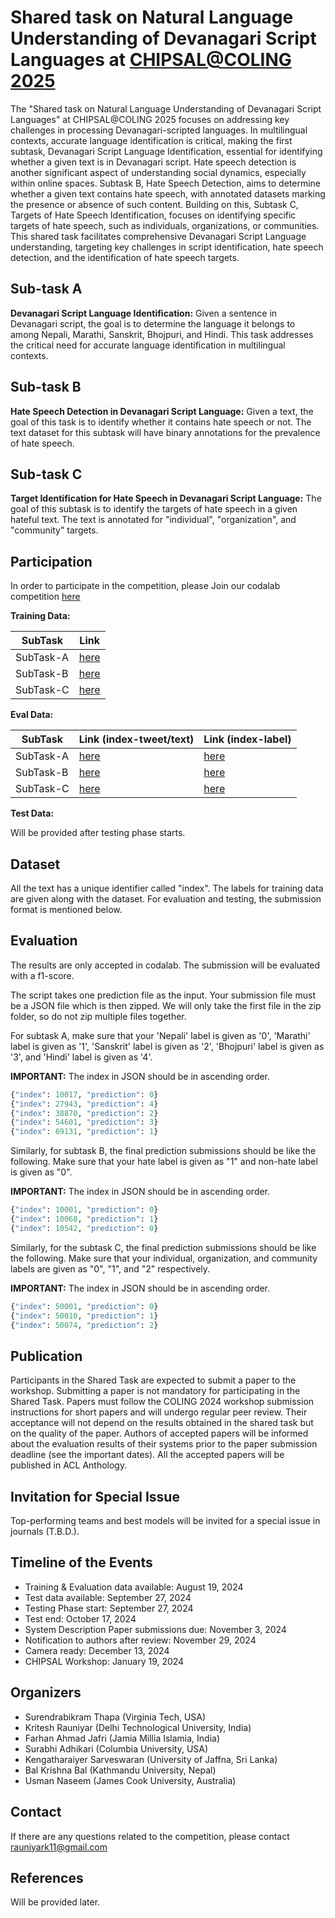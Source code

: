 # Shared task on Natural Language Understanding of Devanagari Script Languages at  [CHIPSAL@COLING 2025](https://sites.google.com/view/chipsal/home) #

The "Shared task on Natural Language Understanding of Devanagari Script Languages" at CHIPSAL@COLING 2025 focuses on addressing key challenges in processing Devanagari-scripted languages. In multilingual contexts, accurate language identification is critical, making the first subtask, Devanagari Script Language Identification, essential for identifying whether a given text is in Devanagari script. Hate speech detection is another significant aspect of understanding social dynamics, especially within online spaces. Subtask B, Hate Speech Detection, aims to determine whether a given text contains hate speech, with annotated datasets marking the presence or absence of such content. Building on this, Subtask C, Targets of Hate Speech Identification, focuses on identifying specific targets of hate speech, such as individuals, organizations, or communities. This shared task facilitates comprehensive Devanagari Script Language understanding, targeting key challenges in script identification, hate speech detection, and the identification of hate speech targets. 

## Sub-task A ##
<b> Devanagari Script Language Identification:</b> Given a sentence in Devanagari script, the goal is to determine the language it belongs to among Nepali, Marathi, Sanskrit, Bhojpuri, and Hindi. This task addresses the critical need for accurate language identification in multilingual contexts.

## Sub-task B ##
<b> Hate Speech Detection in Devanagari Script Language:</b> Given a text, the goal of this task is to identify whether it contains hate speech or not. The text dataset for this subtask will have binary annotations for the prevalence of hate speech.

## Sub-task C ##
<b> Target Identification for Hate Speech in Devanagari Script Language:</b> The goal of this subtask is to identify the targets of hate speech in a given hateful text. The text is annotated for "individual", "organization", and "community" targets.


## Participation ##

In order to participate in the competition, please Join our codalab competition [here](https://codalab.lisn.upsaclay.fr/competitions/20000)

**Training Data:**

| SubTask | Link |
|----------|----------|
| SubTask-A | [here](https://drive.google.com/file/d/1YAo40VKJlF2dD1xlPsWDZ4uqANSh1lrx/view?usp=drive_link) |
| SubTask-B | [here](https://drive.google.com/file/d/1stCXIF8yJkywi0VDV9iBMwLPVuG5MQy2/view?usp=drive_link) |
| SubTask-C | [here](https://drive.google.com/file/d/166k7N9KV6jEDvvAr9iLTwrWyfdEcAs5p/view?usp=sharing) |

**Eval Data:**


| SubTask | Link (index-tweet/text)| Link (index-label)|
|----------|----------|----------|
| SubTask-A | [here](https://drive.google.com/file/d/1wmivix0utKHmq6d6ICvpRBTo1pebV3yI/view?usp=drive_link) | [here](https://drive.google.com/file/d/1IicURjnKv8IRvcB99VmSBUIO7SzDfwSu/view?usp=sharing) | 
| SubTask-B | [here](https://drive.google.com/file/d/1SD7bn-5bU0g13GQrZ-RXGDGyAFNSy6VC/view?usp=drive_link) |[here](https://drive.google.com/file/d/1apPJPZnZTke9PJi7z1NvkJKaxn70bCYT/view?usp=drive_link) |
| SubTask-C | [here](https://drive.google.com/file/d/1-2TjS6xPfjWj9YaJGSf-JXXXfNz-2pNT/view?usp=sharing) | [here](https://drive.google.com/file/d/1-1k1yHOGP7Wij1mUG2iKaSTN8i1WUgPz/view?usp=sharing) |


**Test Data:**

Will be provided after testing phase starts.

## Dataset ## 
All the text has a unique identifier called "index". The labels for training data are given along with the dataset. For evaluation and testing, the submission format is mentioned below.

## Evaluation ## 

The results are only accepted in codalab. The submission will be evaluated with a f1-score.

The script takes one prediction file as the input. Your submission file must be a JSON file which is then zipped. We will only take the first file in the zip folder, so do not zip multiple files together. 


For subtask A, make sure that your 'Nepali' label is given as '0', 'Marathi' label is given as '1', 'Sanskrit' label is given as '2', 'Bhojpuri' label is given as '3', and 'Hindi' label is given as '4'.


<b>IMPORTANT:</b> The index in JSON should be in ascending order.
```python
{"index": 10017, "prediction": 0}
{"index": 27943, "prediction": 4}
{"index": 38870, "prediction": 2}
{"index": 54601, "prediction": 3}
{"index": 69131, "prediction": 1}
```

Similarly, for subtask B, the final prediction submissions should be like the following. Make sure that your hate label is given as "1" and non-hate label is given as "0".

<b>IMPORTANT:</b> The index in JSON should be in ascending order.
```python
{"index": 10001, "prediction": 0}
{"index": 10068, "prediction": 1}
{"index": 10542, "prediction": 0}
```


Similarly, for the subtask C, the final prediction submissions should be like the following. Make sure that your individual, organization, and community labels are given as "0", "1", and "2" respectively.

<b>IMPORTANT:</b> The index in JSON should be in ascending order.
```python
{"index": 50001, "prediction": 0}
{"index": 50010, "prediction": 1}
{"index": 50074, "prediction": 2}
```

## Publication ##
Participants in the Shared Task are expected to submit a paper to the workshop. Submitting a paper is not mandatory for participating in the Shared Task. Papers must follow the COLING 2024 workshop submission instructions for short papers and will undergo regular peer review. Their acceptance will not depend on the results obtained in the shared task but on the quality of the paper. Authors of accepted papers will be informed about the evaluation results of their systems prior to the paper submission deadline (see the important dates). All the accepted papers will be published in ACL Anthology.

## Invitation for Special Issue ##
Top-performing teams and best models will be invited for a special issue in journals (T.B.D.).

## Timeline of the Events ##
<ul>

<li>Training & Evaluation data available: August 19, 2024 </li>

<li>Test data available: September 27, 2024 </li>

<li>Testing Phase start: September 27, 2024 </li>

<li>Test end: October 17, 2024 </li>

<li>System Description Paper submissions due: November 3, 2024 </li>

<li>Notification to authors after review: November 29, 2024 </li>

<li>Camera ready: December 13, 2024 </li>

<li>CHIPSAL Workshop: January 19, 2024 </li>
</ul>

## Organizers ##
<ul>
<li> Surendrabikram Thapa (Virginia Tech, USA) </li>
<li> Kritesh Rauniyar (Delhi Technological University, India) </li>
<li> Farhan Ahmad Jafri (Jamia Millia Islamia, India) </li>
<li> Surabhi Adhikari (Columbia University, USA) </li>
<li> Kengatharaiyer Sarveswaran (University of Jaffna, Sri Lanka) </li>
<li> Bal Krishna Bal (Kathmandu University, Nepal) </li>
<li> Usman Naseem (James Cook University, Australia) </li>
</ul>

## Contact ##
If there are any questions related to the competition, please contact rauniyark11@gmail.com

## References ##
Will be provided later.
